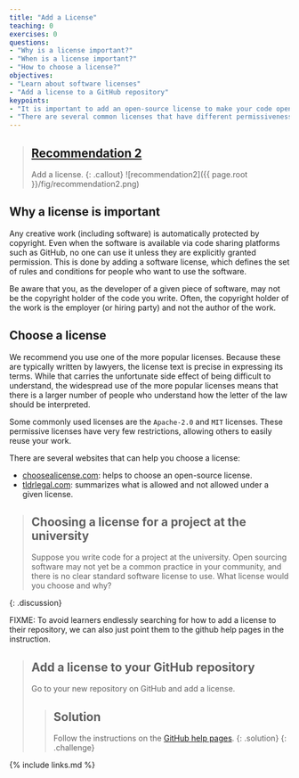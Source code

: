 ```yaml
---
title: "Add a License"
teaching: 0
exercises: 0
questions:
- "Why is a license important?"
- "When is a license important?"
- "How to choose a license?"
objectives:
- "Learn about software licenses"
- "Add a license to a GitHub repository"
keypoints:
- "It is important to add an open-source license to make your code open."
- "There are several common licenses that have different permissiveness."
---
```


> ## [Recommendation 2](https://fair-software.eu/recommendations/license)
>
> Add a license.
{: .callout}
![recommendation2]({{ page.root }}/fig/recommendation2.png)

## Why a license is important

Any creative work (including software) is automatically protected by copyright.
Even when the software is available via code sharing platforms such as GitHub,
no one can use it unless they are explicitly granted permission.
This is done by adding a software license, which defines the set of rules
and conditions for people who want to use the software.

Be aware that you, as the developer of a given piece of software,
may not be the copyright holder of the code you write. Often, the copyright
holder of the work is the employer (or hiring party) and not the author of the work.

## Choose a license

We recommend you use one of the more popular licenses. Because these
are typically written by lawyers, the license text is precise in expressing
its terms. While that carries the unfortunate side effect of being difficult
to understand, the widespread use of the more popular licenses means that
there is a larger number of people who understand how the letter of
the law should be interpreted.

Some commonly used licenses are the ``Apache-2.0`` and ``MIT`` licenses.
These permissive licenses have very few restrictions, allowing others to
easily reuse your work.

There are several websites that can help you choose a license:

- [choosealicense.com](https://choosealicense.com/): helps to choose an open-source license.
- [tldrlegal.com](https://tldrlegal.com/): summarizes what is allowed and not allowed under a given license.

> ## Choosing a license for a project at the university
>
> Suppose you write code for a project at the university.
> Open sourcing software may not yet be a common practice in your community,
> and there is no clear standard software license to use.
> What license would you choose and why?
>
{: .discussion}

FIXME: To avoid learners endlessly searching for how to add a license to their
repository, we can also just point them to the github help pages in the instruction.
> ## Add a license to your GitHub repository
>
> Go to your new repository on GitHub and add a license.
>
> > ## Solution
> >
> > Follow the instructions
> > on the [GitHub help pages](https://docs.github.com/en/github/building-a-strong-community/adding-a-license-to-a-repository).
> {: .solution}
{: .challenge}

{% include links.md %}
